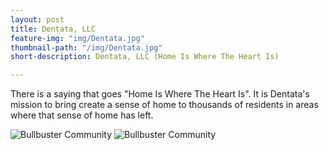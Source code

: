 ```yaml
---
layout: post
title: Dentata, LLC
feature-img: "img/Dentata.jpg"
thumbnail-path: "/img/Dentata.jpg"
short-description: Dentata, LLC (Home Is Where The Heart Is)

---
```

There is a saying that goes "Home Is Where The Heart Is".  It is Dentata's mission to bring create a sense of home to thousands of residents in areas where that sense of home has left.

![Bullbuster Community](http://127.0.0.1:4000/img/Dentata_Post/old_building.jpg)
![Bullbuster Community](http://127.0.0.1:4000/img/Dentata_Post/Apartment_Building.jpg)
